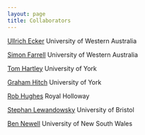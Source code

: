 ```yaml
---
layout: page
title: Collaborators
---
```


<p> <a href="http://www.uwa.edu.au/people/ullrich.ecker.html">Ullrich Ecker</a> University of Western Australia </p>
<p> <a href="http://psy-farrell.github.io.html">Simon Farrell</a> University of Western Australia </p>
<p> <a href="http://www.york.ac.uk/psychology/staff/faculty/th512/.html">Tom Hartley</a> University of York </p>
<p> <a href="http://www.york.ac.uk/psychology/staff/faculty/gjh3/.html">Graham Hitch</a> University of York </p>
<p> <a href="http://pure.rhul.ac.uk/portal/en/persons/rob-hughes(c7912f97-8990-4775-862f-bb1060e85d9e).html.html">Rob Hughes</a> Royal Holloway </p>
<p> <a href="http://www.bris.ac.uk/expsych/people/stephan-lewandowsky/.html">Stephan Lewandowsky</a> University of Bristol </p>
<p> <a href="http://www2.psy.unsw.edu.au/Users/BNewell/.html">Ben Newell</a> University of New South Wales </p>